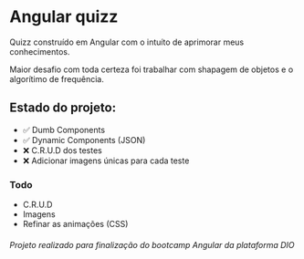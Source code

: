 # Angular quizz
Quizz construído em Angular com o intuíto de aprimorar meus conhecimentos.

Maior desafio com toda certeza foi trabalhar com shapagem de objetos e o algorítimo de frequência.

## Estado do projeto:

- ✅ Dumb Components
- ✅ Dynamic Components (JSON)
- ❌ C.R.U.D dos testes
- ❌ Adicionar imagens únicas para cada teste

### Todo
- C.R.U.D
- Imagens
- Refinar as animações (CSS)

###### Projeto realizado para finalização do bootcamp Angular da plataforma DIO 

